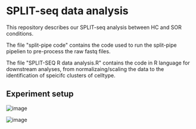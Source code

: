 # SPLIT-seq data analysis

This repository describes our SPLIT-seq analysis between HC and SOR conditions.

The file "split-pipe code" contains the code used to run the split-pipe pipelien to pre-process the raw fastq files.

The file "SPLIT-SEQ R data analysis.R" contains the code in R language for downstream analyses, from normalizaing/scaling the data to the identification of speicifc clusters of celltype.

## Experiment setup

![image](https://github.com/YannVRB/SPLIT-seq-SOR-data-analysis/assets/69206510/18f9b9a1-cfbf-4a10-b1a0-00124eaf8dc7)


![image](https://github.com/YannVRB/SPLIT-seq-SOR-data-analysis/assets/69206510/02b16c05-d7d1-4498-945f-1d20c05a806b)
